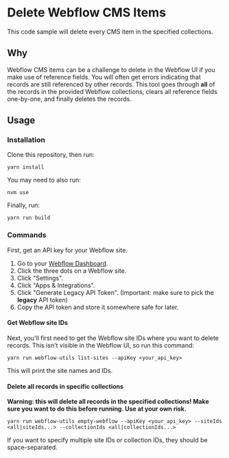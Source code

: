 # Delete Webflow CMS Items

This code sample will delete every CMS item in the specified collections.

## Why

Webflow CMS items can be a challenge to delete in the Webflow UI if you make use of reference fields. You will often get errors indicating that records are still referenced by other records. This tool goes through **all** of the records in the provided Webflow collections, clears all reference fields one-by-one, and finally deletes the records.

## Usage

### Installation

Clone this repository, then run:

```
yarn install
```

You may need to also run:

```
nvm use
```

Finally, run:

```
yarn run build
```

### Commands

First, get an API key for your Webflow site.

1. Go to your [Webflow Dashboard](https://webflow.com/dashboard).
1. Click the three dots on a Webflow site.
1. Click "Settings".
1. Click "Apps & Integrations".
1. Click "Generate Legacy API Token". (Important: make sure to pick the **legacy** API token)
1. Copy the API token and store it somewhere safe for later.

#### Get Webflow site IDs

Next, you'll first need to get the Webflow site IDs where you want to delete records. This isn't visible in the Webflow UI, so run this command:

```
yarn run webflow-utils list-sites --apiKey <your_api_key>
```

This will print the site names and IDs.

#### Delete all records in specific collections

**Warning: this will delete all records in the specified collections! Make sure you want to do this before running. Use at your own risk.**

```
yarn run webflow-utils empty-webflow --apiKey <your_api_key> --siteIds <all|siteIds...> --collectionIds <all|collectionIds...>
```

If you want to specify multiple site IDs or collection IDs, they should be space-separated.
